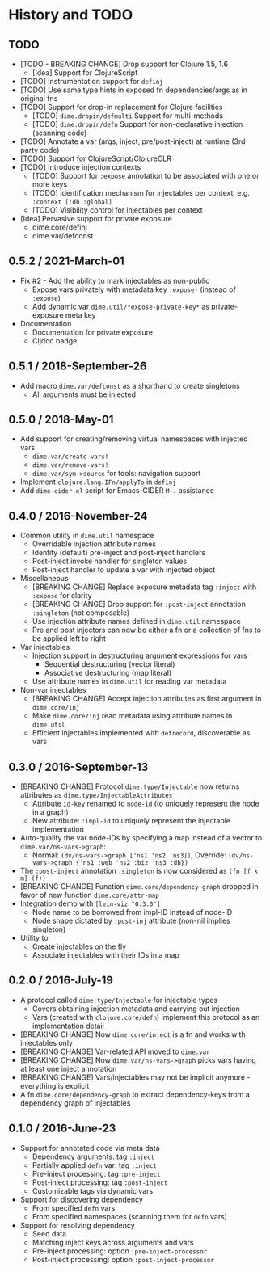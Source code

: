 # History and TODO

## TODO

* [TODO - BREAKING CHANGE] Drop support for Clojure 1.5, 1.6
  * [Idea] Support for ClojureScript
* [TODO] Instrumentation support for `definj`
* [TODO] Use same type hints in exposed fn dependencies/args as in original fns
* [TODO] Support for drop-in replacement for Clojure facilities
  * [TODO] `dime.dropin/defmulti` Support for multi-methods
  * [TODO] `dime.dropin/defn` Support for non-declarative injection (scanning code)
* [TODO] Annotate a var (args, inject, pre/post-inject) at runtime (3rd party code)
* [TODO] Support for ClojureScript/ClojureCLR
* [TODO] Introduce injection contexts
  * [TODO] Support for `:expose` annotation to be associated with one or more keys
  * [TODO] Identification mechanism for injectables per context, e.g. `:context [:db :global]`
  * [TODO] Visibility control for injectables per context
* [Idea] Pervasive support for private exposure
  - dime.core/definj
  - dime.var/defconst


## 0.5.2 / 2021-March-01

* Fix #2 - Add the ability to mark injectables as non-public
  - Expose vars privately with metadata key `:expose-` (instead of `:expose`)
  - Add dynamic var `dime.util/*expose-private-key*` as private-exposure meta key
* Documentation
  - Documentation for private exposure
  - Cljdoc badge


## 0.5.1 / 2018-September-26

* Add macro `dime.var/defconst` as a shorthand to create singletons
  - All arguments must be injected


## 0.5.0 / 2018-May-01

* Add support for creating/removing virtual namespaces with injected vars
  - `dime.var/create-vars!`
  - `dime.var/remove-vars!`
  - `dime.var/sym->source` for tools: navigation support
* Implement `clojure.lang.IFn/applyTo` in `definj`
* Add `dime-cider.el` script for Emacs-CIDER `M-.` assistance


## 0.4.0 / 2016-November-24

* Common utility in `dime.util` namespace
  * Overridable injection attribute names
  * Identity (default) pre-inject and post-inject handlers
  * Post-inject invoke handler for singleton values
  * Post-inject handler to update a var with injected object
* Miscellaneous
  * [BREAKING CHANGE] Replace exposure metadata tag `:inject` with `:expose` for clarity
  * [BREAKING CHANGE] Drop support for `:post-inject` annotation `:singleton` (not composable)
  * Use injection attribute names defined in `dime.util` namespace
  * Pre and post injectors can now be either a fn or a collection of fns to be applied left to right
* Var injectables
  * Injection support in destructuring argument expressions for vars
    * Sequential destructuring (vector literal)
    * Associative destructuring (map literal)
  * Use attribute names in `dime.util` for reading var metadata
* Non-var injectables
  * [BREAKING CHANGE] Accept injection attributes as first argument in `dime.core/inj`
  * Make `dime.core/inj` read metadata using attribute names in `dime.util`
  * Efficient injectables implemented with `defrecord`, discoverable as vars


## 0.3.0 / 2016-September-13

* [BREAKING CHANGE] Protocol `dime.type/Injectable` now returns attributes as `dime.type/InjectableAttributes`
  * Attribute `id-key` renamed to `node-id` (to uniquely represent the node in a graph)
  * New attribute: `:impl-id` to uniquely represent the injectable implementation
* Auto-qualify the var node-IDs by specifying a map instead of a vector to `dime.var/ns-vars->graph`:
  * Normal: `(dv/ns-vars->graph ['ns1 'ns2 'ns3])`, Override: `(dv/ns-vars->graph {'ns1 :web 'ns2 :biz 'ns3 :db})`
* The `:post-inject` annotation `:singleton` is now considered as `(fn [f k m] (f))`
* [BREAKING CHANGE] Function `dime.core/dependency-graph` dropped in favor of new function `dime.core/attr-map`
* Integration demo with `[lein-viz "0.3.0"]`
  * Node name to be borrowed from impl-ID instead of node-ID
  * Node shape dictated by `:post-inj` attribute (non-nil implies singleton)
* Utility to
  * Create injectables on the fly
  * Associate injectables with their IDs in a map


## 0.2.0 / 2016-July-19

* A protocol called `dime.type/Injectable` for injectable types
  * Covers obtaining injection metadata and carrying out injection
  * Vars (created with `clojure.core/defn`) implement this protocol as an implementation detail
* [BREAKING CHANGE] Now `dime.core/inject` is a fn and works with injectables only
* [BREAKING CHANGE] Var-related API moved to `dime.var`
* [BREAKING CHANGE] Now `dime.var/ns-vars->graph` picks vars having at least one inject annotation
* [BREAKING CHANGE] Vars/injectables may not be implicit anymore - everything is explicit
* A fn `dime.core/dependency-graph` to extract dependency-keys from a dependency graph of injectables


## 0.1.0 / 2016-June-23

* Support for annotated code via meta data
  * Dependency arguments: tag `:inject`
  * Partially applied `defn` var: tag `:inject`
  * Pre-inject processing: tag `:pre-inject`
  * Post-inject processing: tag `:post-inject`
  * Customizable tags via dynamic vars
* Support for discovering dependency
  * From specified `defn` vars
  * From specified namespaces (scanning them for `defn` vars)
* Support for resolving dependency
  * Seed data
  * Matching inject keys across arguments and vars
  * Pre-inject processing: option `:pre-inject-processor`
  * Post-inject processing: option `:post-inject-processor`
